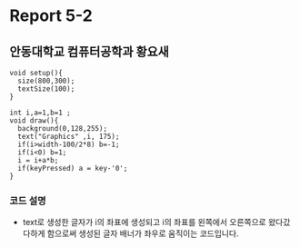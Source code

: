 # Report 5-2
## 안동대학교 컴퓨터공학과 황요새
```
void setup(){
  size(800,300);
  textSize(100);
}

int i,a=1,b=1 ;
void draw(){
  background(0,128,255);
  text("Graphics" ,i, 175);
  if(i>width-100/2*8) b=-1;
  if(i<0) b=1;
  i = i+a*b;
  if(keyPressed) a = key-'0';
}
```

### 코드 설명
* text로 생성한 글자가 i의 좌표에 생성되고 i의 좌표를 왼쪽에서 오른쪽으로 왔다갔다하게 함으로써
생성된 글자 배너가 좌우로 움직이는 코드입니다.
